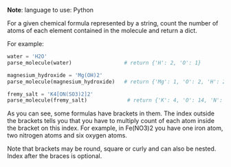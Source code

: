 **Note**: language to use: Python

For a given chemical formula represented by a string, count the number of atoms of each element contained in the molecule and return a dict.

For example:

```py
water = 'H2O'
parse_molecule(water)                 # return {'H': 2, 'O': 1}

magnesium_hydroxide = 'Mg(OH)2'
parse_molecule(magnesium_hydroxide)   # return {'Mg': 1, 'O': 2, 'H': 2}

fremy_salt = 'K4[ON(SO3)2]2'
parse_molecule(fremy_salt)             # return {'K': 4, 'O': 14, 'N': 2, 'S': 4}
```

As you can see, some formulas have brackets in them. The index outside the brackets tells you that you have to multiply count of each atom inside the bracket on this index. For example, in Fe(NO3)2 you have one iron atom, two nitrogen atoms and six oxygen atoms.

Note that brackets may be round, square or curly and can also be nested. Index after the braces is optional.

